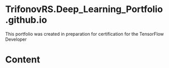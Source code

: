 # TrifonovRS.Deep_Learning_Portfolio.github.io
This portfolio was created in preparation for certification for the TensorFlow Developer

# Content 

